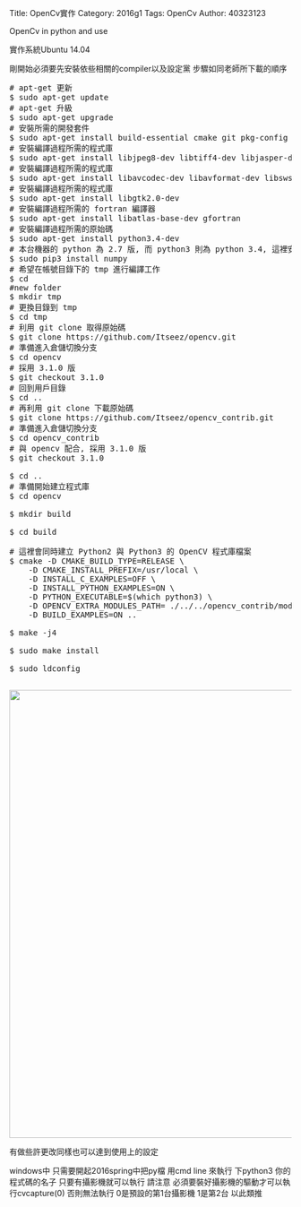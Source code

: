 Title: OpenCv實作
Category: 2016g1
Tags: OpenCv 
Author: 40323123


OpenCv in python and use

<!-- PELICAN_END_SUMMARY -->

實作系統Ubuntu 14.04

剛開始必須要先安裝依些相關的compiler以及設定黨
步驟如同老師所下載的順序
<pre class="brush: bash">
# apt-get 更新
$ sudo apt-get update
# apt-get 升級
$ sudo apt-get upgrade
# 安裝所需的開發套件
$ sudo apt-get install build-essential cmake git pkg-config
# 安裝編譯過程所需的程式庫
$ sudo apt-get install libjpeg8-dev libtiff4-dev libjasper-dev libpng12-dev
# 安裝編譯過程所需的程式庫
$ sudo apt-get install libavcodec-dev libavformat-dev libswscale-dev libv4l-dev
# 安裝編譯過程所需的程式庫
$ sudo apt-get install libgtk2.0-dev
# 安裝編譯過程所需的 fortran 編譯器
$ sudo apt-get install libatlas-base-dev gfortran
# 安裝編譯過程所需的原始碼
$ sudo apt-get install python3.4-dev
# 本台機器的 python 為 2.7 版, 而 python3 則為 python 3.4, 這裡安裝 numpy  模組
$ sudo pip3 install numpy
# 希望在帳號目錄下的 tmp 進行編譯工作
$ cd
#new folder
$ mkdir tmp
# 更換目錄到 tmp
$ cd tmp
# 利用 git clone 取得原始碼
$ git clone https://github.com/Itseez/opencv.git
# 準備進入倉儲切換分支
$ cd opencv
# 採用 3.1.0 版
$ git checkout 3.1.0
# 回到用戶目錄
$ cd ..
# 再利用 git clone 下載原始碼
$ git clone https://github.com/Itseez/opencv_contrib.git
# 準備進入倉儲切換分支
$ cd opencv_contrib
# 與 opencv 配合, 採用 3.1.0 版
$ git checkout 3.1.0

$ cd ..
# 準備開始建立程式庫
$ cd opencv

$ mkdir build

$ cd build

# 這裡會同時建立 Python2 與 Python3 的 OpenCV 程式庫檔案
$ cmake -D CMAKE_BUILD_TYPE=RELEASE \
    -D CMAKE_INSTALL_PREFIX=/usr/local \
	-D INSTALL_C_EXAMPLES=OFF \
	-D INSTALL_PYTHON_EXAMPLES=ON \
    -D PYTHON_EXECUTABLE=$(which python3) \
	-D OPENCV_EXTRA_MODULES_PATH= ./../../opencv_contrib/modules \
	-D BUILD_EXAMPLES=ON ..

$ make -j4

$ sudo make install

$ sudo ldconfig

</pre>

<img src="http://coursemdetw.github.io/project_site_files/files/2016spring/opencv_python3_windows.png" width="800" />

有做些許更改同樣也可以達到使用上的設定

windows中
只需要開起2016spring中把py檔
用cmd line 來執行
下python3 你的程式碼的名子
只要有攝影機就可以執行
請注意
必須要裝好攝影機的驅動才可以執行cvcapture(0)
否則無法執行
0是預設的第1台攝影機
1是第2台
以此類推


